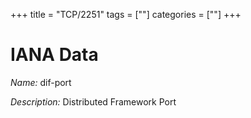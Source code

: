 +++
title = "TCP/2251"
tags = [""]
categories = [""]
+++

# IANA Data

_Name:_ dif-port

_Description:_ Distributed Framework Port

